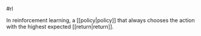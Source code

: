 #rl

In reinforcement learning, a [[policy|policy]] that always chooses the
action with the highest expected [[return|return]].

